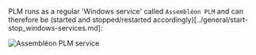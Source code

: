 PLM runs as a regular 'Windows service' called `Assembléon PLM` and can therefore be (started and stopped/restarted accordingly)[../general/start-stop_windows-services.md]:

![Assembléon PLM service](http://i.imgur.com/AEw75fJ.png)
